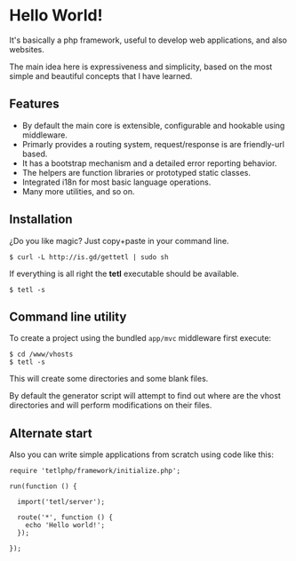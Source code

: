 Hello World!
===========

It's basically a php framework, useful to develop web applications, and also websites.

The main idea here is expressiveness and simplicity, based on the most simple and beautiful concepts that I have learned.

Features
--------

  * By default the main core is extensible, configurable and hookable using middleware.
  * Primarly provides a routing system, request/response is are friendly-url based.
  * It has a bootstrap mechanism and a detailed error reporting behavior.
  * The helpers are function libraries or prototyped static classes.
  * Integrated i18n for most basic language operations.
  * Many more utilities, and so on.

Installation
------------

¿Do you like magic? Just copy+paste in your command line.

    $ curl -L http://is.gd/gettetl | sudo sh

If everything is all right the **tetl** executable should be available.

    $ tetl -s

Command line utility
--------------------

To create a project using the bundled `app/mvc` middleware first execute:

    $ cd /www/vhosts
    $ tetl -s

This will create some directories and some blank files.

By default the generator script will attempt to find out where
are the vhost directories and will perform modifications on their files.

Alternate start
---------------

Also you can write simple applications from scratch using code like this:

    require 'tetlphp/framework/initialize.php';

    run(function () {

      import('tetl/server');

      route('*', function () {
        echo 'Hello world!';
      });

    });
